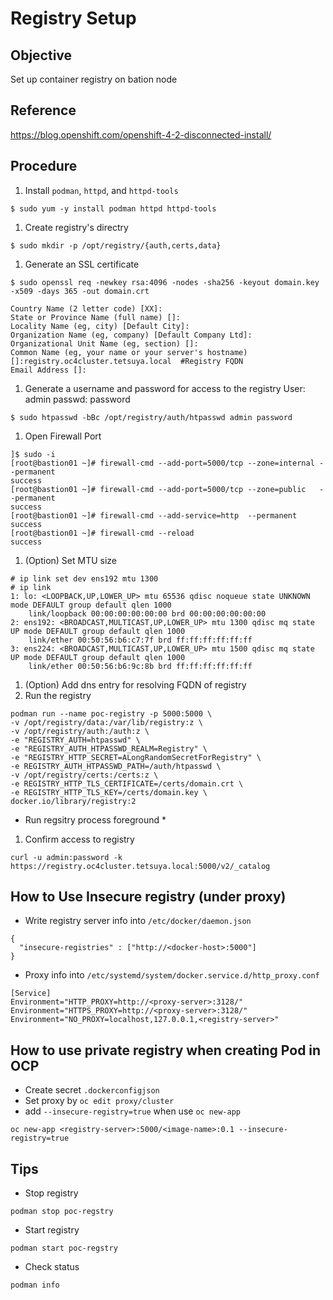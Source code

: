 # Registry Setup
## Objective
Set up container registry on bation node

## Reference
https://blog.openshift.com/openshift-4-2-disconnected-install/

## Procedure
1. Install `podman`, `httpd`, and `httpd-tools`
```
$ sudo yum -y install podman httpd httpd-tools
```
1. Create registry's directry
```
$ sudo mkdir -p /opt/registry/{auth,certs,data}
```
1. Generate an SSL certificate
```
$ sudo openssl req -newkey rsa:4096 -nodes -sha256 -keyout domain.key -x509 -days 365 -out domain.crt
```
```
Country Name (2 letter code) [XX]:
State or Province Name (full name) []:
Locality Name (eg, city) [Default City]:
Organization Name (eg, company) [Default Company Ltd]:
Organizational Unit Name (eg, section) []:
Common Name (eg, your name or your server's hostname) []:registry.oc4cluster.tetsuya.local  #Registry FQDN
Email Address []:
```
1. Generate a username and password for access to the registry
User: admin
passwd: password
```
$ sudo htpasswd -bBc /opt/registry/auth/htpasswd admin password
```
1. Open Firewall Port
```
]$ sudo -i
[root@bastion01 ~]# firewall-cmd --add-port=5000/tcp --zone=internal --permanent
success
[root@bastion01 ~]# firewall-cmd --add-port=5000/tcp --zone=public   --permanent
success
[root@bastion01 ~]# firewall-cmd --add-service=http  --permanent
success
[root@bastion01 ~]# firewall-cmd --reload
success
```
1. (Option) Set MTU size
```
# ip link set dev ens192 mtu 1300
# ip link
1: lo: <LOOPBACK,UP,LOWER_UP> mtu 65536 qdisc noqueue state UNKNOWN mode DEFAULT group default qlen 1000
    link/loopback 00:00:00:00:00:00 brd 00:00:00:00:00:00
2: ens192: <BROADCAST,MULTICAST,UP,LOWER_UP> mtu 1300 qdisc mq state UP mode DEFAULT group default qlen 1000
    link/ether 00:50:56:b6:c7:7f brd ff:ff:ff:ff:ff:ff
3: ens224: <BROADCAST,MULTICAST,UP,LOWER_UP> mtu 1500 qdisc mq state UP mode DEFAULT group default qlen 1000
    link/ether 00:50:56:b6:9c:8b brd ff:ff:ff:ff:ff:ff
```
1. (Option) Add dns entry for resolving FQDN of registry
1. Run the registry
```
podman run --name poc-registry -p 5000:5000 \
-v /opt/registry/data:/var/lib/registry:z \
-v /opt/registry/auth:/auth:z \
-e "REGISTRY_AUTH=htpasswd" \
-e "REGISTRY_AUTH_HTPASSWD_REALM=Registry" \
-e "REGISTRY_HTTP_SECRET=ALongRandomSecretForRegistry" \
-e REGISTRY_AUTH_HTPASSWD_PATH=/auth/htpasswd \
-v /opt/registry/certs:/certs:z \
-e REGISTRY_HTTP_TLS_CERTIFICATE=/certs/domain.crt \
-e REGISTRY_HTTP_TLS_KEY=/certs/domain.key \
docker.io/library/registry:2
```
* Run regsitry process foreground *
1. Confirm access to registry
```
curl -u admin:password -k https://registry.oc4cluster.tetsuya.local:5000/v2/_catalog
```

## How to Use Insecure registry (under proxy)
- Write registry server info into `/etc/docker/daemon.json`
```
{
  "insecure-registries" : ["http://<docker-host>:5000"]
}
```
- Proxy info into `/etc/systemd/system/docker.service.d/http_proxy.conf`
```
[Service]
Environment="HTTP_PROXY=http://<proxy-server>:3128/"
Environment="HTTPS_PROXY=http://<proxy-server>:3128/"
Environment="NO_PROXY=localhost,127.0.0.1,<registry-server>"
```
## How to use private registry when creating Pod in OCP
- Create secret `.dockerconfigjson`
- Set proxy by `oc edit proxy/cluster`
- add `--insecure-registry=true` when use `oc new-app`
```
oc new-app <registry-server>:5000/<image-name>:0.1 --insecure-registry=true
```



## Tips
- Stop registry
```
podman stop poc-regstry
```
- Start registry
```
podman start poc-regstry
```
- Check status
```
podman info
```

